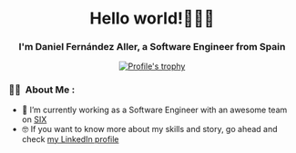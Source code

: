 <h1 align="center"> Hello world!🙋‍👨‍💻</h1>
<h3 align="center"> I'm Daniel Fernández Aller, a Software Engineer from Spain</h3>

<p align="center"> <a href="https://github.com/ryo-ma/github-profile-trophy"><img src="https://github-profile-trophy.vercel.app/?username=daniferna" alt="Profile's trophy" /></a> </p>

### :man_technologist: &nbsp;About Me :

- 🔭 I’m currently working as a Software Engineer with an awesome team on [SIX](https://www.six-group.com/en/home.html)
- 🤓 If you want to know more about my skills and story, go ahead and check [my LinkedIn profile](https://www.linkedin.com/in/daniferna/)
